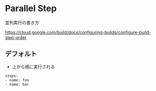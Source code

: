 # Parallel Step


並列実行の書き方


https://cloud.google.com/build/docs/configuring-builds/configure-build-step-order

## デフォルト

+ 上から順に実行される

```
steps:
- name: foo
- name: bar
```

